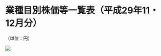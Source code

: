 # 業種目別株価等一覧表（平成29年11・12月分）

（単位：円）

![](https://www.nta.go.jp/tmp/33531a9a-285f-4706-8cf0-43fdb2de3f3a/images/d366755d7720157d09b6116f34454eb8815fa03af08f3b80cc5ddfcdacbcfc24.jpg)